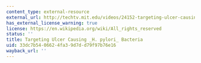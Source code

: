 ```yaml
---
content_type: external-resource
external_url: http://techtv.mit.edu/videos/24152-targeting-ulcer-causing-h-pylori-bacteria
has_external_license_warning: true
license: https://en.wikipedia.org/wiki/All_rights_reserved
status: ''
title: Targeting Ulcer Causing _H. pylori_ Bacteria
uid: 33dc7b54-0662-4fa3-9d7d-d79f97b76e16
wayback_url: ''
---
```

